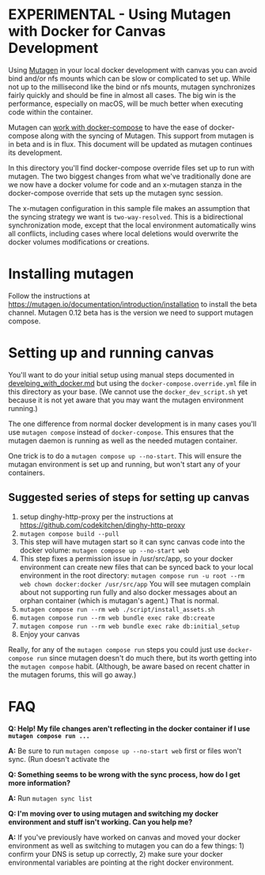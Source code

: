 # EXPERIMENTAL - Using Mutagen with Docker for Canvas Development

Using [Mutagen](https://mutagen.io) in your local docker development with canvas you can avoid bind and/or nfs mounts
which can be slow or complicated to set up. While not up to the millisecond like the bind or nfs mounts, mutagen
synchronizes fairly quickly and should be fine in almost all cases. The big win is the performance, especially on macOS,
will be much better when executing code within the container.

Mutagen can [work with docker-compose](https://mutagen.io/documentation/orchestration/compose) to have the ease of
docker-compose along with the syncing of Mutagen. This support from mutagen is in beta and is in flux. This document
will be updated as mutagen continues its development.

In this directory you'll find docker-compose override files set up to run with mutagen. The two biggest changes from
what we've traditionally done are we now have a docker volume for code and an x-mutagen stanza in the docker-compose
override that sets up the mutagen sync session.

The x-mutagen configuration in this sample file makes an assumption that the syncing strategy we want is
`two-way-resolved`. This is a bidirectional synchronization mode, except that the local environment automatically wins
all conflicts, including cases where local deletions would overwrite the docker volumes modifications or creations.

# Installing mutagen

Follow the instructions at https://mutagen.io/documentation/introduction/installation to install the beta channel.
Mutagen 0.12 beta has is the version we need to support mutagen compose.

# Setting up and running canvas

You'll want to do your initial setup using manual steps documented in
[develping_with_docker.md](../../doc/docker/developing_with_docker.md) but using the `docker-compose.override.yml` file
in this directory as your base. (We cannot use the `docker_dev_script.sh` yet because it is not yet aware that you may
want the mutagen environment running.)

The one difference from normal docker development is in many cases you'll use `mutagen compose` instead of
`docker-compose`. This ensures that the mutagen daemon is running as well as the needed mutagen container.

One trick is to do a `mutagen compose up --no-start`. This will ensure the mutagan environment is set up and running,
but won't start any of your containers.

## Suggested series of steps for setting up canvas
1. setup dinghy-http-proxy per the instructions at https://github.com/codekitchen/dinghy-http-proxy
2. `mutagen compose build --pull`
3. This step will have mutagen start so it can sync canvas code into the docker volume: `mutagen compose up --no-start
   web`
4. This step fixes a permission issue in /usr/src/app, so your docker environment can create new files that can be
   synced back to your local environment in the root directory: `mutagen compose run -u root --rm web chown
   docker:docker /usr/src/app` You will see mutagen complain about not supporting run fully and also docker messages
   about an orphan container (which is mutagan's agent.) That is normal.
5. `mutagen compose run --rm web ./script/install_assets.sh`
6. `mutagen compose run --rm web bundle exec rake db:create`
7. `mutagen compose run --rm web bundle exec rake db:initial_setup`
8. Enjoy your canvas

Really, for any of the `mutagen compose run` steps you could just use `docker-compose run` since mutagen doesn't do much
there, but its worth getting into the `mutagen compose` habit. (Although, be aware based on recent chatter in the
mutagen forums, this will go away.)

# FAQ

**Q: Help! My file changes aren't reflecting in the docker container if I use `mutagen compose run ...`**

**A:** Be sure to run `mutagen compose up --no-start web` first or files won't sync. (Run doesn't activate the

**Q: Something seems to be wrong with the sync process, how do I get more information?**

**A:** Run `mutagen sync list`

**Q: I'm moving over to using mutagen and switching my docker environment and stuff isn't working. Can you help me?**

**A:** If you've previously have worked on canvas and moved your docker environment as well as switching to mutagen you
can do a few things: 1) confirm your DNS is setup up correctly, 2) make sure your docker environmental variables are
pointing at the right docker environment.
